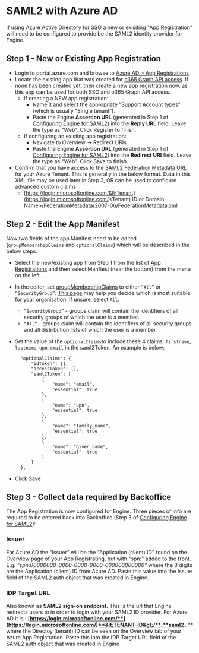 # SAML2 with Azure AD

If using Azure Active Directory for SSO a new or exisiting "App Registration" will need to be configured to provide be the SAML2 identity provider for Engine.

## Step 1 - New or Existing App Registration

* Login to portal.azure.com and browse to [Azure AD &gt; App Registrations](https://portal.azure.com/#blade/Microsoft_AAD_IAM/ActiveDirectoryMenuBlade/RegisteredApps)
* Locate the existing app that was created for [o365 Graph API access](https://github.com/acaprojects/docs/tree/be220954cefb53b2ac2ca82f775a56993117e99d/deployment/single-sign-on/integrations/directory-services/microsoft-office365.md). If none has been created yet, then create a new app registration now, as this app can be used for both SSO and o365 Graph API access.
  * If creating a NEW app registration:
    * Name it and select the appropriate "Support Account types" \(which is usually "Single tenant"\).
    * Paste the Engine **Assertion URL** \(generated in Step 1 of [Configuring Engine for SAML2](https://github.com/acaengine/docs/tree/290606a3bdbee7adcb62f37e2da8c19d25352b53/deployment/single-sign-on/configuring-Engine-for-saml2.md)\) into the **Reply URL** field. Leave the type as "Web". Click Register to finish.
  * If configuring an existing app registration:
    * Navigate to Overview -&gt; Redirect URIs
    * Paste the Engine **Assertion URL** \(generated in Step 1 of [Configuring Engine for SAML2](https://github.com/acaengine/docs/tree/290606a3bdbee7adcb62f37e2da8c19d25352b53/deployment/single-sign-on/configuring-Engine-for-saml2.md)\) into the **Redirect URI** field. Leave the type as "Web". Click Save to finish.
* Confirm that you have access to the [SAML2 Federation Metadata URL](https://docs.microsoft.com/en-us/azure/active-directory/azuread-dev/azure-ad-federation-metadata) for your Azure Tenant. This is generally in the below format. Data in this XML file may be used later in Step 3, OR can be used to configure advanced custom claims.
  * [https://login.microsoftonline.com/&lt;Tenant](https://login.microsoftonline.com/<Tenant) ID or Domain Name&gt;/FederationMetadata/2007-06/FederationMetadata.xml 

## Step 2 - Edit the App Manifest

Now two fields of the app Manifest need to be edited \(`groupMembershipClaims` and `optionalClaims`\) which will be described in the below steps.

* Select the new/existing app from Step 1 from the list of [App Registrations](https://portal.azure.com/#blade/Microsoft_AAD_IAM/ActiveDirectoryMenuBlade/RegisteredApps) and then select Manfiest \(near the bottom\) from the menu on the left.
* In the editor, set [groupMembershipClaims](https://docs.microsoft.com/en-us/azure/active-directory/develop/active-directory-optional-claims#configuring-group-optional-claims) to either `“All”` or `“SecurityGroup”`. [This page](https://blogs.msdn.microsoft.com/waws/2017/03/13/azure-app-service-authentication-aad-groups/) may help you decide which is most suitable for your organisation. If unsure, select `All`:
  * `“SecurityGroup”` - groups claim will contain the identifiers of all security groups of which the user is a member.
  * `“All”` - groups claim will contain the identifiers of all security groups and all distribution lists of which the user is a member
* Set the value of the `optionalClaims`to include these 4 claims: `firstname`, `lastname`, `upn`, `email` in the saml2Token. An example is below:

  ```text
    "optionalClaims": {
        "idToken": [],
        "accessToken": [],
        "saml2Token": [
            {
                "name": "email",
                "essential": true
            },
            {
                "name": "upn",
                "essential": true
            },
            {
                "name": "family_name",
                "essential": true
            },
            {
                "name": "given_name",
                "essential": true
            }
        ]
    },
  ```

* Click Save

## Step 3 - Collect data required by Backoffice

The App Registration is now configured for Engine. Three pieces of info are required to be entered back into Backoffice \(Step 3 of [Configuring Engine for SAML2](https://github.com/acaengine/docs/tree/290606a3bdbee7adcb62f37e2da8c19d25352b53/deployment/single-sign-on/configuring-Engine-for-saml2.md)\):

### **Issuer**

For Azure AD the "Issuer" will be the "Application \(client\) ID" found on the Overview page of your App Registrating, but with "spn:" added to the front. E.g. _"spn:00000000-0000-0000-0000-000000000000"_ where the 0 digits are the Application \(client\) ID from Azure AD. Paste this value into the Issuer field of the SAML2 auth object that was created in Engine.

### **IDP Target URL**

Also known as **SAML2 sign-on endpoint.** This is the url that Engine redirects users to in order to login with your SAML2 ID provider. For Azure AD it is : [**https://login.microsoftonline.com/**](https://login.microsoftonline.com/)**&lt;TENANT-ID&gt;/**_**saml2**_ _\*\*_ where the Directoy \(tenant\) ID can be seen on the Overview tab of your Azure App Registration. Paste this into the IDP Target URL field of the SAML2 auth object that was created in Engine

